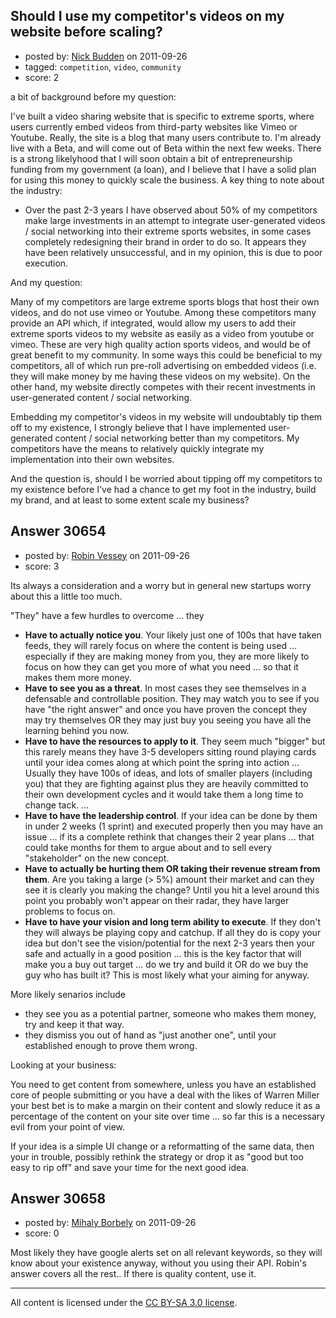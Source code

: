 ## Should I use my competitor's videos on my website before scaling?

- posted by: [Nick Budden](https://stackexchange.com/users/-1/13113-nick-budden) on 2011-09-26
- tagged: `competition`, `video`, `community`
- score: 2

a bit of background before my question:

I've built a video sharing website that is specific to extreme sports, where users currently embed videos from third-party websites like Vimeo or Youtube. Really, the site is a blog that many users contribute to. I'm already live with a Beta, and will come out of Beta within the next few weeks. There is a strong likelyhood that I will soon obtain a bit of entrepreneurship funding from my government (a loan), and I believe that I have a solid plan for using this money to quickly scale the business. A key thing to note about the industry:

- Over the past 2-3 years I have observed about 50% of my competitors make large investments in an attempt to integrate user-generated videos / social networking into their extreme sports websites, in some cases completely redesigning their brand in order to do so. It appears they have been relatively unsuccessful, and in my opinion, this is due to poor execution. 

And my question:

Many of my competitors are large extreme sports blogs that host their own videos, and do not use vimeo or Youtube. Among these competitors many provide an API which, if integrated, would allow my users to add their extreme sports videos to my website as easily as a video from youtube or vimeo. These are very high quality action sports videos, and would be of great benefit to my community. In some ways this could be beneficial to my competitors, all of which run pre-roll advertising on embedded videos (i.e. they will make money by me having these videos on my website). On the other hand, my website directly competes with their recent investments in user-generated content / social networking. 

Embedding my competitor's videos in my website will undoubtably tip them off to my existence, I strongly believe that I have implemented user-generated content / social networking better than my competitors. My competitors have the means to relatively quickly integrate my implementation into their own websites.

And the question is, should I be worried about tipping off my competitors to my existence before I've had a chance to get my foot in the industry, build my brand, and at least to some extent scale my business?


## Answer 30654

- posted by: [Robin Vessey](https://stackexchange.com/users/-1/984-robin-vessey) on 2011-09-26
- score: 3

Its always a consideration and a worry but in general new startups worry about this a little too much.

"They" have a few hurdles to overcome ... they 

 - **Have to actually notice you**. Your likely just one of 100s that have taken feeds, they will rarely focus on where the content is being used ... especially if they are making money from you, they are more likely to focus on how they can get you more of what you need ... so that it makes them more money.
 - **Have to see you as a threat**. In most cases they see themselves in a defensable and controllable position. They may watch you to see if you have "the right answer" and once you have proven the concept they may try themselves OR they may just buy you seeing you have all the learning behind you now.
 - **Have to have the resources to apply to it**. They seem much "bigger" but this rarely means they have 3-5 developers sitting round playing cards until your idea comes along at which point the spring into action ... Usually they have 100s of ideas, and lots of smaller players (including you) that they are fighting against plus they are heavily committed to their own development cycles and it would take them a long time to change tack. ... 
 - **Have to have the leadership control**. If your idea can be done by them in under 2 weeks (1 sprint) and executed properly then you may have an issue ... if its a complete rethink that changes their 2 year plans ... that could take months for them to argue about and to sell every "stakeholder" on the new concept.
 - **Have to actually be hurting them OR taking their revenue stream from them**. Are you taking a large (> 5%) amount their market and can they see it is clearly you making the change? Until you hit a level around this point you probably won't appear on their radar, they have larger problems to focus on.
 - **Have to have your vision and long term ability to execute**. If they don't they will always be playing copy and catchup. If all they do is copy your idea but don't see the vision/potential for the next 2-3 years then your safe and actually in a good position ... this is the key factor that will make you a buy out target ... do we try and build it OR do we buy the guy who has built it?  This is most likely what your aiming for anyway.

More likely senarios include

 - they see you as a potential partner, someone who makes them money, try and keep it that way.
 - they dismiss you out of hand as "just another one", until your established enough to prove them wrong.

Looking at your business:

You need to get content from somewhere, unless you have an established core of people submitting or you have a deal with the likes of Warren Miller your best bet is to make a margin on their content and slowly reduce it as a percentage of the content on your site over time ... so far this is a necessary evil from your point of view.

If your idea is a simple UI change or a reformatting of the same data, then your in trouble, possibly rethink the strategy or drop it as "good but too easy to rip off" and save your time for the next good idea.




## Answer 30658

- posted by: [Mihaly Borbely](https://stackexchange.com/users/-1/13257-mihaly-borbely) on 2011-09-26
- score: 0

Most likely they have google alerts set on all relevant keywords, so they will know about your existence anyway, without you using their API. Robin's answer covers all the rest.. If there is quality content, use it.



---

All content is licensed under the [CC BY-SA 3.0 license](https://creativecommons.org/licenses/by-sa/3.0/).
